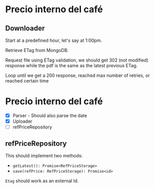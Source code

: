 # Precio interno del café

## Downloader

Start at a predefined hour, let's say at 1:00pm.

Retrieve ETag from MongoDB.

Request file using ETag validation, we should get 302 (not modified) response while the pdf is the same as the latest previous ETag.

Loop until we get a 200 response, reached max number of retries, or reached certain time

# Precio interno del café

- [x] Parser - Should also parse the date
- [x] Uploader
- [ ] refPriceRepository

## refPriceRepository

This should implement two methods:

- `getLatest(): Promise<RefPriceStorage>`
- `save(refPrice: RefPriceStorage): Promise<id>`

`Etag` should work as an external Id.

```

```
